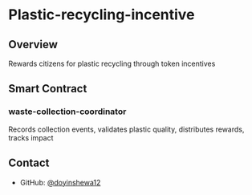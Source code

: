 # Plastic-recycling-incentive

## Overview

Rewards citizens for plastic recycling through token incentives

## Smart Contract

### waste-collection-coordinator

Records collection events, validates plastic quality, distributes rewards, tracks impact

## Contact

- GitHub: [@doyinshewa12](https://github.com/doyinshewa12)
